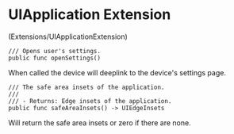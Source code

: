 # UIApplication Extension
(Extensions/UIApplicationExtension)

```
/// Opens user's settings.
public func openSettings()
```

When called the device will deeplink to the device's settings page.

```
/// The safe area insets of the application.
///
/// - Returns: Edge insets of the application.
public func safeAreaInsets() -> UIEdgeInsets
```

Will return the safe area insets or zero if there are none.